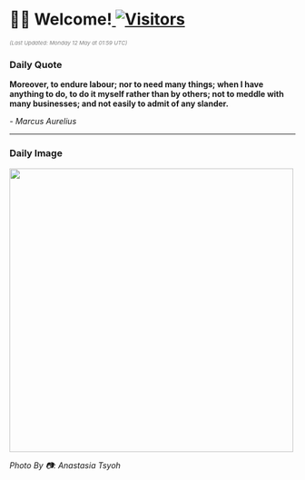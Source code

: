 <h1>👋🏽 Welcome!<a href="https://github.com/OmitNomis/"> <img src="https://visitor-badge.laobi.icu/badge?page_id=OmitNomis" alt="Visitors"></a></h1>

<i><p style="font-size: 0.6rem; color:gray">(Last Updated: Monday 12 May at 01:59 UTC)</p></i>

<h3> Daily Quote </h3>
<b><p>Moreover, to endure labour; nor to need many things; when I have anything to do, to do it myself rather than by others; not to meddle with many businesses; and not easily to admit of any slander.</p></b>
<i><caption style="font-size: 0.8rem; color:gray;">- Marcus Aurelius</caption></i>


<hr>

<h3>Daily Image</h3>
<a href="https://images.pexels.com/photos/31998887/pexels-photo-31998887.jpeg" target="_blank"><img style="height:500px;" src="https://images.pexels.com/photos/31998887/pexels-photo-31998887.jpeg"/></a>

<i><caption style="font-size: 0.8rem; color:gray;"> Photo By 📷: Anastasia Tsyoh</caption></i>
